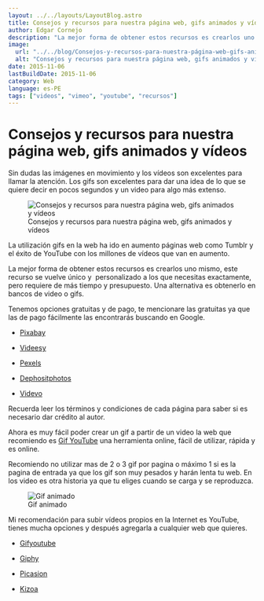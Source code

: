 ```yaml
---
layout: ../../layouts/LayoutBlog.astro
title: Consejos y recursos para nuestra página web, gifs animados y vídeos
author: Edgar Cornejo
description: "La mejor forma de obtener estos recursos es crearlos uno mismo, este recurso se vuelve único y  personalizado a los que necesitas exactamente, pero requiere de más tiempo y presupuesto. Una alternativa es obtenerlo en bancos de video o gifs. "
image:
  url: "../../blog/Consejos-y-recursos-para-nuestra-página-web-gifs-animados-y-videos.png"
  alt: "Consejos y recursos para nuestra página web, gifs animados y vídeos"
date: 2015-11-06
lastBuildDate: 2015-11-06
category: Web
language: es-PE
tags: ["videos", "vimeo", "youtube", "recursos"]
---
```


# Consejos y recursos para nuestra página web, gifs animados y vídeos

Sin dudas las imágenes en movimiento y los vídeos son excelentes para llamar la atención. Los gifs son excelentes para dar una idea de lo que se quiere decir en pocos segundos y un video para algo más extenso.

<figure>
  <img src="../../blog/Consejos-y-recursos-para-nuestra-página-web-gifs-animados-y-videos.png" alt="Consejos y recursos para nuestra página web, gifs animados y vídeos"/>
  <figcaption>Consejos y recursos para nuestra página web, gifs animados y vídeos</figcaption>
</figure>

La utilización gifs en la web ha ido en aumento páginas web como Tumblr y el éxito de YouTube con los millones de vídeos que van en aumento.

La mejor forma de obtener estos recursos es crearlos uno mismo, este recurso se vuelve único y  personalizado a los que necesitas exactamente, pero requiere de más tiempo y presupuesto. Una alternativa es obtenerlo en bancos de video o gifs. 

Tenemos opciones gratuitas y de pago, te mencionare las gratuitas ya que las de pago fácilmente las encontrarás buscando en Google.

- <a href="https://pixabay.com/es/videos/" title="Pixabay" target="_blank">Pixabay</a>

- <a href="https://es.videezy.com/" title="Videesy" target="_blank">Videesy</a>

- <a href="https://www.pexels.com/es-es/videos/" title="Pexels" target="_blank">Pexels</a>

- <a href="https://br.depositphotos.com/stock-footage/videos.html" title="Dephositphotos" target="_blank">Dephositphotos</a>

- <a href="https://www.videvo.net/" title="Videvo" target="_blank">Videvo</a>

Recuerda leer los términos y condiciones de cada página para saber si es necesario dar crédito al autor.

Ahora es muy fácil poder crear un gif a partir de un video la web que recomiendo es <a href="https://gifyoutube.com" title="Gif YouTube" target="_blank">Gif YouTube</a> una herramienta online, fácil de utilizar, rápida y es online.

Recomiendo no utilizar mas de 2 o 3 gif por pagina o máximo 1 si es la pagina de entrada ya que los gif son muy pesados y harán lenta tu web. En los video es otra historia ya que tu eliges cuando se carga y se reproduzca.

<figure>
  <img src="../../blog/gifs-en-movimiento.gif" alt="Gif animado"/>
  <figcaption>Gif animado</figcaption>
</figure>

Mi recomendación para subir vídeos propios en la Internet es YouTube, tienes mucha opciones y después agregarla a cualquier web que quieres.

- <a href="https://gifyoutube.com" title="Gifyoutube" target="_blank">Gifyoutube</a>

- <a href="http://giphy.com/" title="Giphy" target="_blank">Giphy</a>

- <a href="<https://picasion.com/es/" title="Picasion" target="_blank">Picasion</a>

- <a href="https://www.kizoa.es/GIF-animado" title="Kizoa" target="_blank">Kizoa</a>